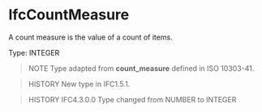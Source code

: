 # IfcCountMeasure

A count measure is the value of a count of items.

Type: INTEGER

> NOTE Type adapted from **count_measure** defined in ISO 10303-41.

> HISTORY New type in IFC1.5.1.

> HISTORY IFC4.3.0.0 Type changed from NUMBER to INTEGER
